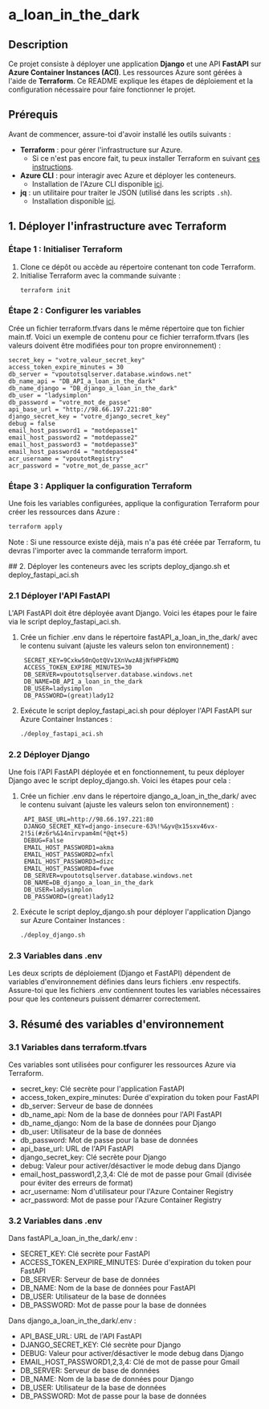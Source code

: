 # a_loan_in_the_dark

## Description

Ce projet consiste à déployer une application **Django** et une API **FastAPI** sur **Azure Container Instances (ACI)**. Les ressources Azure sont gérées à l'aide de **Terraform**. Ce README explique les étapes de déploiement et la configuration nécessaire pour faire fonctionner le projet.

## Prérequis

Avant de commencer, assure-toi d'avoir installé les outils suivants :

- **Terraform** : pour gérer l'infrastructure sur Azure.
  - Si ce n'est pas encore fait, tu peux installer Terraform en suivant [ces instructions](https://learn.hashicorp.com/tutorials/terraform/install-cli).
- **Azure CLI** : pour interagir avec Azure et déployer les conteneurs.
  - Installation de l'Azure CLI disponible [ici](https://docs.microsoft.com/en-us/cli/azure/install-azure-cli).
- **jq** : un utilitaire pour traiter le JSON (utilisé dans les scripts `.sh`).
  - Installation disponible [ici](https://stedolan.github.io/jq/download/).

## 1. Déployer l'infrastructure avec Terraform

### Étape 1 : Initialiser Terraform

1. Clone ce dépôt ou accède au répertoire contenant ton code Terraform.
2. Initialise Terraform avec la commande suivante :
   ```bash
   terraform init
   ```

### Étape 2 : Configurer les variables

Crée un fichier terraform.tfvars dans le même répertoire que ton fichier main.tf. Voici un exemple de contenu pour ce fichier terraform.tfvars (les valeurs doivent être modifiées pour ton propre environnement) :
```
secret_key = "votre_valeur_secret_key"
access_token_expire_minutes = 30
db_server = "vpoutotsqlserver.database.windows.net"
db_name_api = "DB_API_a_loan_in_the_dark"
db_name_django = "DB_django_a_loan_in_the_dark"
db_user = "ladysimplon"
db_password = "votre_mot_de_passe"
api_base_url = "http://98.66.197.221:80"
django_secret_key = "votre_django_secret_key"
debug = false
email_host_password1 = "motdepasse1"
email_host_password2 = "motdepasse2"
email_host_password3 = "motdepasse3"
email_host_password4 = "motdepasse4"
acr_username = "vpoutotRegistry"
acr_password = "votre_mot_de_passe_acr"
```

### Étape 3 : Appliquer la configuration Terraform

Une fois les variables configurées, applique la configuration Terraform pour créer les ressources dans Azure :
   ```bash
   terraform apply
   ```

Note : Si une ressource existe déjà, mais n'a pas été créée par Terraform, tu devras l'importer avec la commande terraform import.


## 2. Déployer les conteneurs avec les scripts deploy_django.sh et deploy_fastapi_aci.sh

### 2.1 Déployer l'API FastAPI
L'API FastAPI doit être déployée avant Django. Voici les étapes pour le faire via le script deploy_fastapi_aci.sh.

1. Crée un fichier .env dans le répertoire fastAPI_a_loan_in_the_dark/ avec le contenu suivant (ajuste les valeurs selon ton environnement) :
   ```.env
    SECRET_KEY=9Cxkw50nQotQVv1XnVwzA8jNfHPFkDMQ
    ACCESS_TOKEN_EXPIRE_MINUTES=30
    DB_SERVER=vpoutotsqlserver.database.windows.net
    DB_NAME=DB_API_a_loan_in_the_dark
    DB_USER=ladysimplon
    DB_PASSWORD=(great)lady12
   ```
2. Exécute le script deploy_fastapi_aci.sh pour déployer l'API FastAPI sur Azure Container Instances :
   ```bash
   ./deploy_fastapi_aci.sh
   ```

### 2.2 Déployer Django
Une fois l'API FastAPI déployée et en fonctionnement, tu peux déployer Django avec le script deploy_django.sh. Voici les étapes pour cela :
1. Crée un fichier .env dans le répertoire django_a_loan_in_the_dark/ avec le contenu suivant (ajuste les valeurs selon ton environnement) :
   ```.env
    API_BASE_URL=http://98.66.197.221:80
    DJANGO_SECRET_KEY=django-insecure-63%!%&yv@x15sxv46vx-2!5i(#z6r%&14nirvpam4m(*@qt+5)
    DEBUG=False
    EMAIL_HOST_PASSWORD1=akma 
    EMAIL_HOST_PASSWORD2=nfxl 
    EMAIL_HOST_PASSWORD3=dizc
    EMAIL_HOST_PASSWORD4=fvwe
    DB_SERVER=vpoutotsqlserver.database.windows.net
    DB_NAME=DB_django_a_loan_in_the_dark
    DB_USER=ladysimplon
    DB_PASSWORD=(great)lady12
   ```
2. Exécute le script deploy_django.sh pour déployer l'application Django sur Azure Container Instances :
   ```bash
   ./deploy_django.sh
   ```

### 2.3 Variables dans .env
Les deux scripts de déploiement (Django et FastAPI) dépendent de variables d'environnement définies dans leurs fichiers .env respectifs. Assure-toi que les fichiers .env contiennent toutes les variables nécessaires pour que les conteneurs puissent démarrer correctement.

## 3. Résumé des variables d'environnement

### 3.1 Variables dans terraform.tfvars
Ces variables sont utilisées pour configurer les ressources Azure via Terraform.

  *  secret_key: Clé secrète pour l'application FastAPI
  *  access_token_expire_minutes: Durée d'expiration du token pour FastAPI
  *  db_server: Serveur de base de données
  *  db_name_api: Nom de la base de données pour l'API FastAPI
  *  db_name_django: Nom de la base de données pour Django
  *  db_user: Utilisateur de la base de données
  *  db_password: Mot de passe pour la base de données
  *  api_base_url: URL de l'API FastAPI
  *  django_secret_key: Clé secrète pour Django
  *  debug: Valeur pour activer/désactiver le mode debug dans Django
  *  email_host_password1,2,3,4: Clé de mot de passe pour Gmail (divisée pour éviter des erreurs de format)
  *  acr_username: Nom d'utilisateur pour l'Azure Container Registry
  *  acr_password: Mot de passe pour l'Azure Container Registry

### 3.2 Variables dans .env
Dans fastAPI_a_loan_in_the_dark/.env :

 *   SECRET_KEY: Clé secrète pour FastAPI
 *   ACCESS_TOKEN_EXPIRE_MINUTES: Durée d'expiration du token pour FastAPI
 *   DB_SERVER: Serveur de base de données
 *   DB_NAME: Nom de la base de données pour FastAPI
 *   DB_USER: Utilisateur de la base de données
 *   DB_PASSWORD: Mot de passe pour la base de données

Dans django_a_loan_in_the_dark/.env :

  *  API_BASE_URL: URL de l'API FastAPI
  *  DJANGO_SECRET_KEY: Clé secrète pour Django
  *  DEBUG: Valeur pour activer/désactiver le mode debug dans Django
  *  EMAIL_HOST_PASSWORD1,2,3,4: Clé de mot de passe pour Gmail
  *  DB_SERVER: Serveur de base de données
  *  DB_NAME: Nom de la base de données pour Django
  *  DB_USER: Utilisateur de la base de données
  *  DB_PASSWORD: Mot de passe pour la base de données